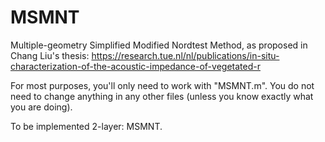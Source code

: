 # MSMNT
Multiple-geometry Simplified Modified Nordtest Method, as proposed in Chang Liu's thesis: https://research.tue.nl/nl/publications/in-situ-characterization-of-the-acoustic-impedance-of-vegetated-r

For most purposes, you'll only need to work with "MSMNT.m". You do not need to change anything in any other files (unless you know exactly what you are doing).

To be implemented
2-layer: MSMNT.
